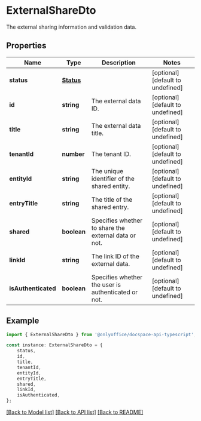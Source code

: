 # ExternalShareDto

The external sharing information and validation data.

## Properties

Name | Type | Description | Notes
------------ | ------------- | ------------- | -------------
**status** | [**Status**](Status.md) |  | [optional] [default to undefined]
**id** | **string** | The external data ID. | [optional] [default to undefined]
**title** | **string** | The external data title. | [optional] [default to undefined]
**tenantId** | **number** | The tenant ID. | [optional] [default to undefined]
**entityId** | **string** | The unique identifier of the shared entity. | [optional] [default to undefined]
**entryTitle** | **string** | The title of the shared entry. | [optional] [default to undefined]
**shared** | **boolean** | Specifies whether to share the external data or not. | [optional] [default to undefined]
**linkId** | **string** | The link ID of the external data. | [optional] [default to undefined]
**isAuthenticated** | **boolean** | Specifies whether the user is authenticated or not. | [optional] [default to undefined]

## Example

```typescript
import { ExternalShareDto } from '@onlyoffice/docspace-api-typescript';

const instance: ExternalShareDto = {
    status,
    id,
    title,
    tenantId,
    entityId,
    entryTitle,
    shared,
    linkId,
    isAuthenticated,
};
```

[[Back to Model list]](../README.md#documentation-for-models) [[Back to API list]](../README.md#documentation-for-api-endpoints) [[Back to README]](../README.md)
